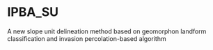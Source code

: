 # IPBA_SU
A new slope unit delineation method based on geomorphon landform classification and invasion percolation-based algorithm 
